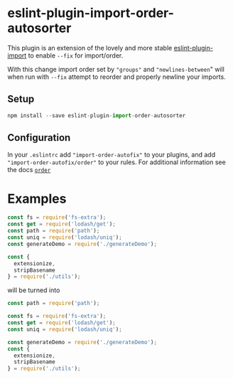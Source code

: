 # eslint-plugin-import-order-autosorter

This plugin is an extension of the lovely and more stable [eslint-plugin-import](https://github.com/benmosher/eslint-plugin-import) to enable `--fix` for import/order.

With this change import order set by `"groups"` and `"newlines-between`" will when run with `--fix` attempt to reorder and properly newline your imports.

## Setup

```javascript
npm install --save eslint-plugin-import-order-autosorter
```

## Configuration

In your `.eslintrc` add `"import-order-autofix"` to your plugins, and
add `"import-order-autofix/order"` to your rules. For additional information see the docs [`order`](https://github.com/benmosher/eslint-plugin-import/blob/master/docs/rules/order.md)

# Examples

```javascript
const fs = require('fs-extra');
const get = require('lodash/get');
const path = require('path');
const uniq = require('lodash/uniq');
const generateDemo = require('./generateDemo');

const {
  extensionize,
  stripBasename
} = require('./utils');
```
will be turned into
```javascript
const path = require('path');

const fs = require('fs-extra');
const get = require('lodash/get');
const uniq = require('lodash/uniq');

const generateDemo = require('./generateDemo');
const {
  extensionize,
  stripBasename
} = require('./utils');
```
